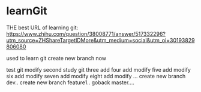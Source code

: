 # learnGit
THE best URL of learning git:
https://www.zhihu.com/question/38008771/answer/517332296?utm_source=ZHShareTargetIDMore&utm_medium=social&utm_oi=30193829806080

used to learn git
create new branch now


test git modify second
study git
three add
four add modify
five add modify
six add modify
seven add modify
eight add modify ...
create new branch dev..
create new branch feature1..
goback master....
